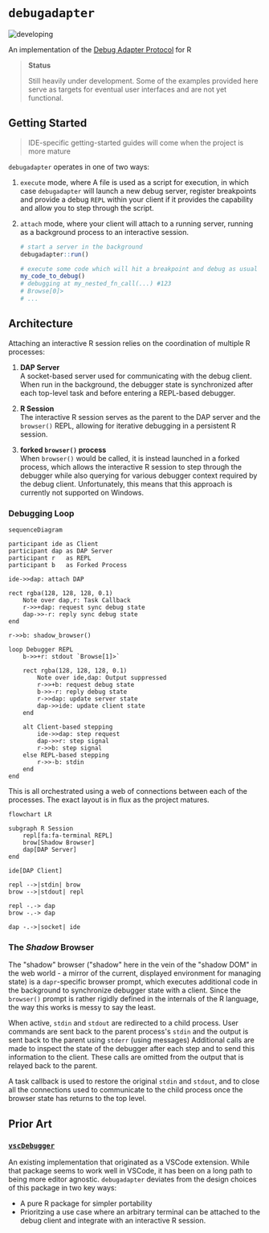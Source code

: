 # `debugadapter` 

![developing](https://img.shields.io/badge/lifecycle-developing-orange)

An implementation of the [Debug Adapter
Protocol](https://microsoft.github.io/debug-adapter-protocol/) for R

> **Status**
> 
> Still heavily under development. Some of the examples provided here
> serve as targets for eventual user interfaces and are not yet 
> functional.

## Getting Started

> IDE-specific getting-started guides will come when the project is 
> more mature

`debugadapter` operates in one of two ways:

1. `execute` mode, where A file is used as a script for execution, in which 
   case `debugadapter` will launch a new debug server, register breakpoints and
   provide a debug `REPL` within your client if it provides the capability and
   allow you to step through the script.

2. `attach` mode, where your client will attach to a running server, running
   as a background process to an interactive session.

   ```r
   # start a server in the background
   debugadapter::run()  

   # execute some code which will hit a breakpoint and debug as usual
   my_code_to_debug()
   # debugging at my_nested_fn_call(...) #123
   # Browse[0]> 
   # ...
   ```

## Architecture

Attaching an interactive R session relies on the coordination of
multiple R processes:

1. **DAP Server**  
   A socket-based server used for communicating with the debug client. 
   When run in the background, the debugger state is synchronized after
   each top-level task and before entering a REPL-based debugger.

1. **R Session**  
   The interactive R session serves as the parent to the DAP server and
   the `browser()` REPL, allowing for iterative debugging in a persistent
   R session.

1. **forked `browser()` process**  
   When `browser()` would be called, it is instead launched in a forked
   process, which allows the interactive R session to step through the 
   debugger while also querying for various debugger context required
   by the debug client. Unfortunately, this means that this approach is
   currently not supported on Windows. 

### Debugging Loop

```mermaid
sequenceDiagram

participant ide as Client
participant dap as DAP Server
participant r   as REPL
participant b   as Forked Process

ide->>dap: attach DAP

rect rgba(128, 128, 128, 0.1)
    Note over dap,r: Task Callback
    r->>+dap: request sync debug state
    dap->>-r: reply sync debug state
end

r->>b: shadow_browser()

loop Debugger REPL
    b->>+r: stdout `Browse[1]>`

    rect rgba(128, 128, 128, 0.1)
        Note over ide,dap: Output suppressed
        r->>+b: request debug state
        b->>-r: reply debug state
        r->>dap: update server state
        dap->>ide: update client state
    end

    alt Client-based stepping
        ide->>dap: step request
        dap->>r: step signal
        r->>b: step signal
    else REPL-based stepping
        r->>-b: stdin
    end
end
```

This is all orchestrated using a web of connections between each 
of the processes. The exact layout is in flux as the project matures.

```mermaid
flowchart LR

subgraph R Session
    repl[fa:fa-terminal REPL]
    brow[Shadow Browser]
    dap[DAP Server]
end

ide[DAP Client]

repl -->|stdin| brow
brow -->|stdout| repl

repl -.-> dap
brow -.-> dap

dap -.->|socket| ide
```

### The _Shadow_ Browser

The "shadow" browser ("shadow" here in the vein of the "shadow DOM"
in the web world - a mirror of the current, displayed environment 
for managing state) is a `dapr`-specific browser prompt, which
executes additional code in the background to synchronize debugger
state with a client. Since the `browser()` prompt is rather rigidly 
defined in the internals of the R language, the way this works is 
messy to say the least. 

When active, `stdin` and `stdout` are redirected to a child process.
User commands are sent back to the parent process's `stdin` and 
the output is sent back to the parent using `stderr` (using messages)
Additional calls are made to inspect the state of the debugger after
each step and to send this information to the client. These calls
are omitted from the output that is relayed back to the parent. 

A task callback is used to restore the original `stdin` and `stdout`, 
and to close all the connections used to communicate to the child
process once the browser state has returns to the top level.

## Prior Art

### [`vscDebugger`](https://github.com/ManuelHentschel/vscDebugger)

An existing implementation that originated as a VSCode extension. 
While that package seems to work well in VSCode, it has been on
a long path to being more editor agnostic. `debugadapter` deviates from 
the design choices of this package in two key ways: 

- A pure R package for simpler portability
- Prioritzing a use case where an arbitrary terminal can be 
  attached to the debug client and integrate with an interactive 
  R session.
